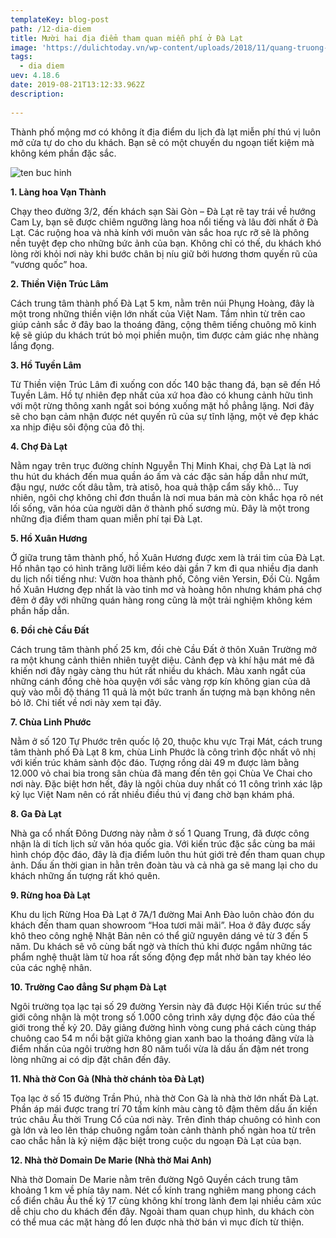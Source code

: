 ```yaml
---
templateKey: blog-post
path: /12-dia-diem
title: Mười hai địa điểm tham quan miễn phí ở Đà Lạt
image: 'https://dulichtoday.vn/wp-content/uploads/2018/11/quang-truong-lam-vien-dia-diem-du-lich-da-lat-free.jpg' 
tags:
  - dia diem
uev: 4.18.6
date: 2019-08-21T13:12:33.962Z
description:
 
---
```


Thành phố mộng mơ có không ít địa điểm du lịch đà lạt miễn phí thú vị luôn mở cửa tự do cho du khách. Bạn sẽ có một chuyến du ngoạn tiết kiệm mà không kém phần đặc sắc.

![ten buc hinh](http://madagui.com.vn/assets/uploads/2016/04/nhung-tia-nang-ban-mai-nd-large.jpg "ten buc hinh")

**1. Làng hoa Vạn Thành**

Chạy theo đường 3/2, đến khách sạn Sài Gòn – Đà Lạt rẽ tay trái về hướng Cam Ly, bạn sẽ được chiêm ngưỡng làng hoa nổi tiếng và lâu đời nhất ở Đà Lạt. Các ruộng hoa và nhà kính với muôn vàn sắc hoa rực rỡ sẽ là phông nền tuyệt đẹp cho những bức ảnh của bạn. Không chỉ có thế, du khách khó lòng rời khỏi nơi này khi bước chân bị níu giữ bởi hương thơm quyến rũ của “vương quốc” hoa.


**2. Thiền Viện Trúc Lâm**

Cách trung tâm thành phố Đà Lạt 5 km, nằm trên núi Phụng Hoàng, đây là một trong những thiền viện lớn nhất của Việt Nam. Tầm nhìn từ trên cao giúp cảnh sắc ở đây bao la thoáng đãng, cộng thêm tiếng chuông mõ kinh kệ sẽ giúp du khách trút bỏ mọi phiền muộn, tìm được cảm giác nhẹ nhàng lắng đọng.


**3. Hồ Tuyền Lâm**

Từ Thiền viện Trúc Lâm đi xuống con dốc 140 bậc thang đá, bạn sẽ đến Hồ Tuyền Lâm. Hồ tự nhiên đẹp nhất của xứ hoa đào có khung cảnh hữu tình với một rừng thông xanh ngắt soi bóng xuống mặt hồ phẳng lặng. Nơi đây sẽ cho bạn cảm nhận được nét quyến rũ của sự tĩnh lặng, một vẻ đẹp khác xa nhịp điệu sôi động của đô thị.

**4. Chợ Đà Lạt**

Nằm ngay trên trục đường chính Nguyễn Thị Minh Khai, chợ Đà Lạt là nơi thu hút du khách đến mua quần áo ấm và các đặc sản hấp dẫn như mứt, đậu ngự, nước cốt dâu tằm, trà atisô, hoa quả thập cẩm sấy khô… Tuy nhiên, ngôi chợ không chỉ đơn thuần là nơi mua bán mà còn khắc họa rõ nét lối sống, văn hóa của người dân ở thành phố sương mù. Đây là một trong những địa điểm tham quan miễn phí tại Đà Lạt.

**5. Hồ Xuân Hương**

Ở giữa trung tâm thành phố, hồ Xuân Hương được xem là trái tim của Đà Lạt. Hồ nhân tạo có hình trăng lưỡi liềm kéo dài gần 7 km đi qua nhiều địa danh du lịch nổi tiếng như: Vườn hoa thành phố, Công viên Yersin, Đồi Cù. Ngắm hồ Xuân Hương đẹp nhất là vào tinh mơ và hoàng hôn nhưng khám phá chợ đêm ở đây với những quán hàng rong cũng là một trải nghiệm không kém phần hấp dẫn.

**6. Đồi chè Cầu Đất**


Cách trung tâm thành phố 25 km, đồi chè Cầu Đất ở thôn Xuân Trường mở ra một khung cảnh thiên nhiên tuyệt diệu. Cảnh đẹp và khí hậu mát mẻ đã khiến nơi đây ngày càng thu hút rất nhiều du khách. Màu xanh ngắt của những cánh đồng chè hòa quyện với sắc vàng rợp kín không gian của dã quỳ vào mỗi độ tháng 11 quả là một bức tranh ấn tượng mà bạn không nên bỏ lỡ. Chi tiết về nơi này xem tại đây.

**7. Chùa Linh Phước**

Nằm ở số 120 Tự Phước trên quốc lộ 20, thuộc khu vực Trại Mát, cách trung tâm thành phố Đà Lạt 8 km, chùa Linh Phước là công trình độc nhất vô nhị với kiến trúc khảm sành độc đáo. Tượng rồng dài 49 m được làm bằng 12.000 vỏ chai bia trong sân chùa đã mang đến tên gọi Chùa Ve Chai cho nơi này. Đặc biệt hơn hết, đây là ngôi chùa duy nhất có 11 công trình xác lập kỷ lục Việt Nam nên có rất nhiều điều thú vị đang chờ bạn khám phá.

**8. Ga Đà Lạt**

Nhà ga cổ nhất Đông Dương này nằm ở số 1 Quang Trung, đã được công nhận là di tích lịch sử văn hóa quốc gia. Với kiến trúc đặc sắc cùng ba mái hình chóp độc đáo, đây là địa điểm luôn thu hút giới trẻ đến tham quan chụp ảnh. Dấu ấn thời gian in hằn trên đoàn tàu và cả nhà ga sẽ mang lại cho du khách những ấn tượng rất khó quên.

**9. Rừng hoa Đà Lạt**

Khu du lịch Rừng Hoa Đà Lạt ở 7A/1 đường Mai Anh Đào luôn chào đón du khách đến tham quan showroom “Hoa tươi mãi mãi”. Hoa ở đây được sấy khô theo công nghệ Nhật Bản nên có thể giữ nguyên dáng vẻ từ 3 đến 5 năm. Du khách sẽ vô cùng bất ngờ và thích thú khi được ngắm những tác phẩm nghệ thuật làm từ hoa rất sống động đẹp mắt nhờ bàn tay khéo léo của các nghệ nhân.

**10. Trường Cao đẳng Sư phạm Đà Lạt**


Ngôi trường tọa lạc tại số 29 đường Yersin này đã được Hội Kiến trúc sư thế giới công nhận là một trong số 1.000 công trình xây dựng độc đáo của thế giới trong thế kỷ 20. Dãy giảng đường hình vòng cung phá cách cùng tháp chuông cao 54 m nổi bật giữa không gian xanh bao la thoáng đãng vừa là điểm nhấn của ngôi trường hơn 80 năm tuổi vừa là dấu ấn đậm nét trong lòng những ai có dịp đặt chân đến đây.

**11. Nhà thờ Con Gà (Nhà thờ chánh tòa Đà Lạt)**

Tọa lạc ở số 15 đường Trần Phú, nhà thờ Con Gà là nhà thờ lớn nhất Đà Lạt. Phần áp mái được trang trí 70 tấm kính màu càng tô đậm thêm dấu ấn kiến trúc châu Âu thời Trung Cổ của nơi này. Trên đỉnh tháp chuông có hình con gà lớn và leo lên tháp chuông ngắm toàn cảnh thành phố ngàn hoa từ trên cao chắc hẳn là kỷ niệm đặc biệt trong cuộc du ngoạn Đà Lạt của bạn.


**12. Nhà thờ Domain De Marie (Nhà thờ Mai Anh)**

Nhà thờ Domain De Marie nằm trên đường Ngô Quyền cách trung tâm khoảng 1 km về phía tây nam. Nét cổ kính trang nghiêm mang phong cách cổ điển châu Âu thế kỷ 17 cùng không khí trong lành đem lại nhiều cảm xúc dễ chịu cho du khách đến đây. Ngoài tham quan chụp hình, du khách còn có thể mua các mặt hàng đồ len được nhà thờ bán vì mục đích từ thiện.


